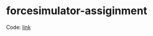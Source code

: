 # forcesimulator-assiginment
Code: [link](https://saichikkala01.github.io/forcesimulator-assiginment/)
